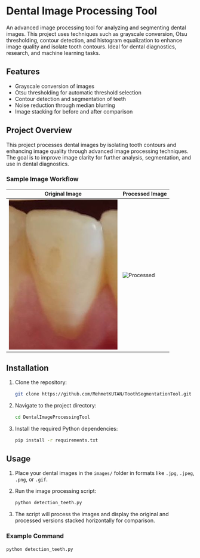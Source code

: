 # Dental Image Processing Tool

An advanced image processing tool for analyzing and segmenting dental images. This project uses techniques such as grayscale conversion, Otsu thresholding, contour detection, and histogram equalization to enhance image quality and isolate tooth contours. Ideal for dental diagnostics, research, and machine learning tasks.

## Features
- Grayscale conversion of images
- Otsu thresholding for automatic threshold selection
- Contour detection and segmentation of teeth
- Noise reduction through median blurring
- Image stacking for before and after comparison

## Project Overview

This project processes dental images by isolating tooth contours and enhancing image quality through advanced image processing techniques. The goal is to improve image clarity for further analysis, segmentation, and use in dental diagnostics.

### Sample Image Workflow

| Original Image | Processed Image |
| -------------- | --------------- |
| ![Original](images/AA_B_E_14_01_41_O.jpg) | ![Processed](images/processed_image.png) |

## Installation

1. Clone the repository:
    ```bash
    git clone https://github.com/MehmetKUTAN/ToothSegmentationTool.git
    ```

2. Navigate to the project directory:
    ```bash
    cd DentalImageProcessingTool
    ```

3. Install the required Python dependencies:
    ```bash
    pip install -r requirements.txt
    ```

## Usage

1. Place your dental images in the `images/` folder in formats like `.jpg`, `.jpeg`, `.png`, or `.gif`.

2. Run the image processing script:
    ```bash
    python detection_teeth.py
    ```

3. The script will process the images and display the original and processed versions stacked horizontally for comparison.

### Example Command

```bash
python detection_teeth.py
